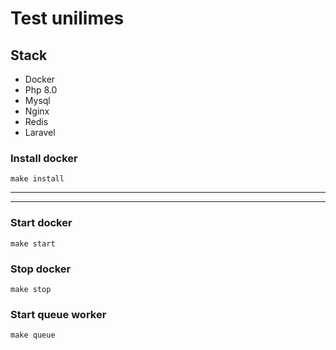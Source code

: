 # Test unilimes

## Stack
- Docker
- Php 8.0
- Mysql
- Nginx
- Redis
- Laravel

### Install docker
```
make install
```
<hr>
<hr>

### Start docker
```
make start
```
### Stop docker
```
make stop
```
### Start queue worker
```
make queue
```
